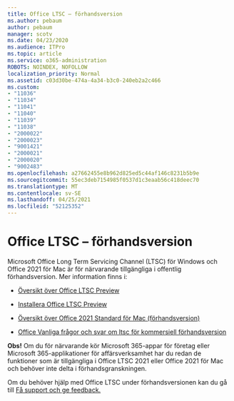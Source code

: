 ```yaml
---
title: Office LTSC – förhandsversion
ms.author: pebaum
author: pebaum
manager: scotv
ms.date: 04/23/2020
ms.audience: ITPro
ms.topic: article
ms.service: o365-administration
ROBOTS: NOINDEX, NOFOLLOW
localization_priority: Normal
ms.assetid: c03d30be-474a-4a34-b3c0-240eb2a2c466
ms.custom:
- "11036"
- "11034"
- "11041"
- "11040"
- "11039"
- "11038"
- "2000022"
- "2000023"
- "9001421"
- "2000021"
- "2000020"
- "9002483"
ms.openlocfilehash: a27662455e8b962d825ed5c44af146c8231b5b9e
ms.sourcegitcommit: 55ec3deb7154985f0537d1c3eaab56c418deec70
ms.translationtype: MT
ms.contentlocale: sv-SE
ms.lasthandoff: 04/25/2021
ms.locfileid: "52125352"
---
```

# <a name="office-ltsc-preview"></a>Office LTSC – förhandsversion

Microsoft Office Long Term Servicing Channel (LTSC) för Windows och Office 2021 för Mac är för närvarande tillgängliga i offentlig förhandsversion. Mer information finns i:

- [Översikt över Office LTSC Preview](https://docs.microsoft.com/deployoffice/office2021/overview-ltsc-preview)

- [Installera Office LTSC Preview](https://docs.microsoft.com/deployoffice/office2021/install-ltsc-preview)

- [Översikt över Office 2021 Standard för Mac (förhandsversion)](https://docs.microsoft.com/deployoffice/office2021/overview-mac-preview)

- [Office Vanliga frågor och svar om ltsc för kommersiell förhandsversion](https://answers.microsoft.com/msoffice/forum/all/office-ltsc-commercial-preview-faq/0fcf5976-f87f-4be1-81af-9f6d6141bc3a)  

**Obs!** Om du för närvarande kör Microsoft 365-appar för företag eller Microsoft 365-applikationer för affärsverksamhet har du redan de funktioner som är tillgängliga i Office LTSC 2021 eller Office 2021 för Mac och behöver inte delta i förhandsgranskningen.

Om du behöver hjälp med Office LTSC under förhandsversionen kan du gå till [Få support och ge feedback.](https://docs.microsoft.com/deployoffice/office2021/install-ltsc-preview#getting-support-and-providing-feedback)
